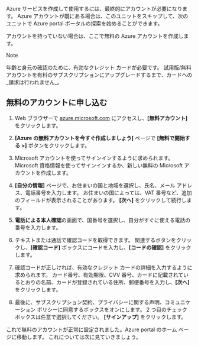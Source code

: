 Azure サービスを作成して使用するには、最終的にアカウントが必要になります。 Azure アカウントが既にある場合は、このユニットをスキップして、次のユニットで Azure portal ポータルの探索を始めることができます。

アカウントを持っていない場合は、ここで無料の Azure アカウントを作成します。

> [!NOTE]
> 年齢と身元の確認のために、有効なクレジット カードが必要です。 試用版/無料アカウントを有料のサブスクリプションにアップグレードするまで、カードへの_請求は行われません_。

## <a name="sign-up-for-a-free-account"></a>無料のアカウントに申し込む

1. Web ブラウザーで [azure.microsoft.com](https://azure.microsoft.com?azure-portal=true) にアクセスし、**[無料アカウント]** をクリックします。

1. **[Azure の無料アカウントを今すぐ作成しましょう]** ページで **[無料で開始する >]** ボタンをクリックします。 

1. Microsoft アカウントを使ってサインインするように求められます。 Microsoft 資格情報を使ってサインインするか、新しい無料の Microsoft アカウントを作成します。

1. **[自分の情報]** ページで、お住まいの国と地域を選択し、氏名、メール アドレス、電話番号を入力します。 お住まいの国によっては、VAT 番号など、追加のフィールドが表示されることがあります。 **[次へ]** をクリックして続行します。

1. **電話による本人確認**の画面で、国番号を選択し、自分がすぐに使える電話の番号を入力します。

1. テキストまたは通話で確認コードを取得できます。 関連するボタンをクリックし、**[確認コード]** ボックスにコードを入力し、**[コードの確認]** をクリックします。

1. 確認コードが正しければ、有効なクレジット カードの詳細を入力するように求められます。 カード番号、有効期限、CVV 番号、カードに記載されているとおりの名前、カードが登録されている住所、郵便番号を入力し、**[次へ]** をクリックします。

1. 最後に、サブスクリプション契約、プライバシーに関する声明、コミュニケーション ポリシーに同意するボックスをオンにします。 2 つ目のチェックボックスは任意で選択してください。 **[サインアップ]** をクリックします。

これで無料のアカウントが正常に設定されました。Azure portal のホーム ページに移動します。 これについては次に見ていきましょう。
